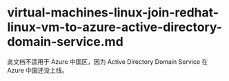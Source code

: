 # virtual-machines-linux-join-redhat-linux-vm-to-azure-active-directory-domain-service.md

此文档不适用于 Azure 中国区，因为 Active Directory Domain Service 在 Azure 中国还没上线。